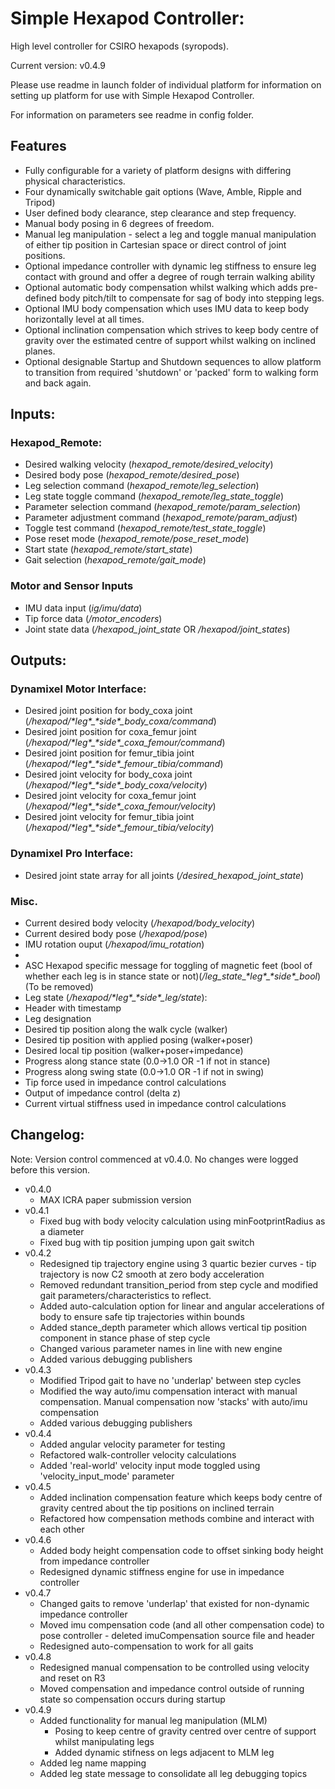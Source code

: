 # Simple Hexapod Controller:

High level controller for CSIRO hexapods (syropods).

Current version: v0.4.9

Please use readme in launch folder of individual platform for information on setting up platform for use with Simple Hexapod Controller.

For information on parameters see readme in config folder.

## Features
* Fully configurable for a variety of platform designs with differing physical characteristics.
* Four dynamically switchable gait options (Wave, Amble, Ripple and Tripod)
* User defined body clearance, step clearance and step frequency.
* Manual body posing in 6 degrees of freedom.
* Manual leg manipulation - select a leg and toggle manual manipulation of either tip position in Cartesian space or direct control of joint positions.
* Optional impedance controller with dynamic leg stiffness to ensure leg contact with ground and offer a degree of rough terrain walking ability
* Optional automatic body compensation whilst walking which adds pre-defined body pitch/tilt to compensate for sag of body into stepping legs.
* Optional IMU body compensation which uses IMU data to keep body horizontally level at all times.
* Optional inclination compensation which strives to keep body centre of gravity over the estimated centre of support whilst walking on inclined planes.
* Optional designable Startup and Shutdown sequences to allow platform to transition from required 'shutdown' or 'packed' form to walking form and back again.
  
## Inputs:
### Hexapod\_Remote:
* Desired walking velocity (*hexapod\_remote/desired\_velocity*)
* Desired body pose (*hexapod\_remote/desired\_pose*)
* Leg selection command (*hexapod\_remote/leg\_selection*)
* Leg state toggle command (*hexapod\_remote/leg\_state\_toggle*)
* Parameter selection command (*hexapod\_remote/param\_selection*)
* Parameter adjustment command (*hexapod\_remote/param\_adjust*)
* Toggle test command (*hexapod\_remote/test\_state\_toggle*)
* Pose reset mode (*hexapod\_remote/pose\_reset\_mode*)
* Start state (*hexapod\_remote/start\_state*)
* Gait selection (*hexapod\_remote/gait\_mode*)

### Motor and Sensor Inputs
* IMU data input (*ig/imu/data*)
* Tip force data (*/motor\_encoders*)
* Joint state data (*/hexapod\_joint\_state* OR */hexapod/joint\_states*)

## Outputs:
### Dynamixel Motor Interface:
* Desired joint position for body\_coxa joint (*/hexapod/\*leg\*\_\*side\*\_body_coxa/command*)
* Desired joint position for coxa\_femur joint (*/hexapod/\*leg\*\_\*side\*\_coxa_femour/command*)
* Desired joint position for femur\_tibia joint (*/hexapod/\*leg\*\_\*side\*\_femour_tibia/command*)
* Desired joint velocity for body\_coxa joint (*/hexapod/\*leg\*\_\*side\*\_body_coxa/velocity*)
* Desired joint velocity for coxa\_femur joint (*/hexapod/\*leg\*\_\*side\*\_coxa_femour/velocity*)
* Desired joint velocity for femur\_tibia joint (*/hexapod/\*leg\*\_\*side\*\_femour_tibia/velocity*)

### Dynamixel Pro Interface:
* Desired joint state array for all joints (*/desired\_hexapod\_joint\_state*)


### Misc.
* Current desired body velocity (*/hexapod/body\_velocity*)
* Current desired body pose (*/hexapod/pose*)
* IMU rotation ouput (*/hexapod/imu\_rotation*)
*
* ASC Hexapod specific message for toggling of magnetic feet (bool of whether each leg is in stance state or not)(*/leg\_state\_\*leg\*\_\*side\*\_bool*)(To be removed)
* Leg state (*/hexapod/\*leg\*\_\*side\*\_leg/state*):
 * Header with timestamp
 * Leg designation
 * Desired tip position along the walk cycle (walker)
 * Desired tip position with applied posing (walker+poser) 
 * Desired local tip position (walker+poser+impedance)
 * Progress along stance state (0.0->1.0 OR -1 if not in stance)
 * Progress along swing state (0.0->1.0 OR -1 if not in swing)
 * Tip force used in impedance control calculations
 * Output of impedance control (delta z)
 * Current virtual stiffness used in impedance control calculations 

## Changelog:

Note: Version control commenced at v0.4.0. No changes were logged before this version.

- v0.4.0
    - MAX ICRA paper submission version
- v0.4.1
    - Fixed bug with body velocity calculation using minFootprintRadius as a diameter
    - Fixed bug with tip position jumping upon gait switch
- v0.4.2
    - Redesigned tip trajectory engine using 3 quartic bezier curves - tip trajectory is now C2 smooth at zero body acceleration
    - Removed redundant transition_period from step cycle and modified gait parameters/characteristics to reflect.
    - Added auto-calculation option for linear and angular accelerations of body to ensure safe tip trajectories within bounds
    - Added stance_depth parameter which allows vertical tip position component in stance phase of step cycle
    - Changed various parameter names in line with new engine
    - Added various debugging publishers
- v0.4.3
    - Modified Tripod gait to have no 'underlap' between step cycles
    - Modified the way auto/imu compensation interact with manual compensation. Manual compensation now 'stacks' with auto/imu compensation
    - Added various debugging publishers
- v0.4.4
    - Added angular velocity parameter for testing
    - Refactored walk-controller velocity calculations
    - Added 'real-world' velocity input mode toggled using 'velocity\_input\_mode' parameter
- v0.4.5
    - Added inclination compensation feature which keeps body centre of gravity centred about the tip positions on inclined terrain
    - Refactored how compensation methods combine and interact with each other
- v0.4.6
    - Added body height compensation code to offset sinking body height from impedance controller
    - Redesigned dynamic stiffness engine for use in impedance controller
- v0.4.7
    - Changed gaits to remove 'underlap' that existed for non-dynamic impedance controller
    - Moved imu compensation code (and all other compensation code) to pose controller - deleted imuCompensation source file and header
    - Redesigned auto-compensation to work for all gaits
- v0.4.8
    - Redesigned manual compensation to be controlled using velocity and reset on R3
    - Moved compensation and impedance control outside of running state so compensation occurs during startup
- v0.4.9
    - Added functionality for manual leg manipulation (MLM)
        - Posing to keep centre of gravity centred over centre of support whilst manipulating legs
        - Added dynamic stifness on legs adjacent to MLM leg
    - Added leg name mapping
    - Added leg state message to consolidate all leg debugging topics



